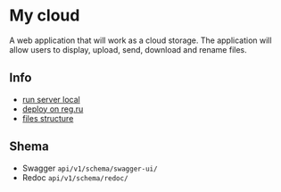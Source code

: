 # My cloud
A web application that will work as a cloud storage. The application will allow users to display, upload, send, download and rename files.

## Info
- [run server local](https://github.com/huggerkios/my_cloud_api/blob/main/README/runserver_local.md)
- [deploy on reg.ru](https://github.com/huggerkios/my_cloud_api/blob/main/README/deploy.md)
- [files structure](https://github.com/huggerkios/my_cloud_api/blob/main/README/architecture.md)

## Shema
- Swagger `api/v1/schema/swagger-ui/`
- Redoc `api/v1/schema/redoc/`
